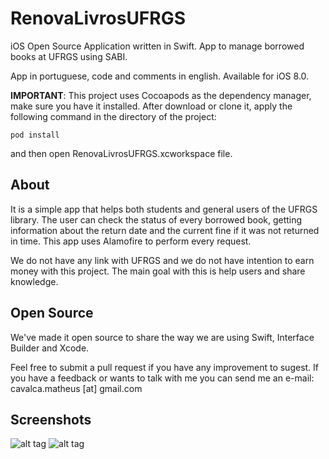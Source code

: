 # RenovaLivrosUFRGS
iOS Open Source Application written in Swift. App to manage borrowed books at UFRGS using SABI.

App in portuguese, code and comments in english. Available for iOS 8.0.

**IMPORTANT**: This project uses Cocoapods as the dependency manager, make sure you have it installed. After download or clone it, apply the following command in the directory of the project:

```
pod install 
```

and then open RenovaLivrosUFRGS.xcworkspace file.

About
-------
It is a simple app that helps both students and general users of the UFRGS library. The user can check the status of every borrowed book, getting information about the return date and the current fine if it was not returned in time. 
This app uses Alamofire to perform every request. 

We do not have any link with UFRGS and we do not have intention to earn money with this project. The main goal with this is help users and share knowledge. 

Open Source
-----------
We've made it open source to share the way we are using Swift, Interface Builder and Xcode.

Feel free to submit a pull request if you have any improvement to sugest. If you have a feedback or wants to talk with me you can send me an e-mail: cavalca.matheus [at] gmail.com

Screenshots
-----------

![alt tag](http://imageshack.com/a/img673/6028/HRaydf.png) ![alt tag](http://imageshack.com/a/img537/7295/raoDSP.png)
